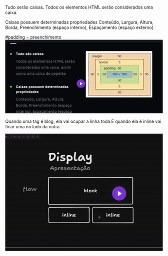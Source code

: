 Tudo serão caixas.
Todos os elementos HTML serão considerados uma caixa.

Caixas possuem determinadas propriedades
Conteúdo, Largura, Altura, Borda, Preenchimento (espaço interno), Espaçamento (espaço externo)

#padding = preenchimento
![Alt text](image.png)

Quando uma tag é blog, ela vai ocupar a linha toda
E quando ela é inline vai ficar uma no lado da outra.

![Alt text](image-1.png)